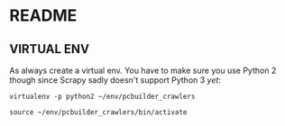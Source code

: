 # README

## VIRTUAL ENV
As always create a virtual env. You have to make sure you use Python 2 though since Scrapy sadly doesn't support Python 3 *yet*:

```virtualenv -p python2 ~/env/pcbuilder_crawlers```

```source ~/env/pcbuilder_crawlers/bin/activate```

